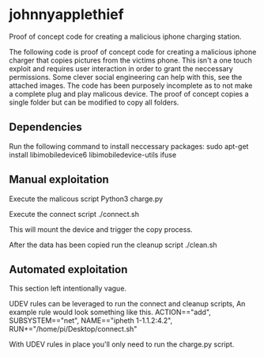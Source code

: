 # johnnyapplethief
Proof of concept code for creating a malicious iphone charging station. 

The following code is proof of concept code for creating a malicious iphone charger that copies pictures from the victims phone. This isn't a one touch exploit and requires user interaction in order to grant the neccessary permissions. Some clever social engineering can help with this, see the attached images. The code has been purposely incomplete as to not make a complete plug and play malicous device. The proof of concept copies a single folder but can be modified to copy all folders.


## Dependencies

Run the following command to install neccessary packages:
sudo apt-get install libimobiledevice6 libimobiledevice-utils ifuse

## Manual exploitation

Execute the malicous script
Python3 charge.py

Execute the connect script
./connect.sh

This will mount the device and trigger the copy process.

After the data has been copied run the cleanup script
./clean.sh

## Automated exploitation

This section left intentionally vague.

UDEV rules can be leveraged to run the connect and cleanup scripts, An example rule would look something like this.
ACTION=="add", SUBSYSTEM=="net", NAME=="ipheth 1-1.1.2:4.2", RUN+="/home/pi/Desktop/connect.sh"

With UDEV rules in place you'll only need to run the charge.py script.

